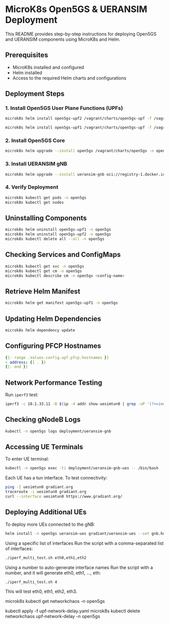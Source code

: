 # MicroK8s Open5GS & UERANSIM Deployment

This README provides step-by-step instructions for deploying Open5GS and UERANSIM components using MicroK8s and Helm.

## Prerequisites
- MicroK8s installed and configured
- Helm installed
- Access to the required Helm charts and configurations

## Deployment Steps

### 1. Install Open5GS User Plane Functions (UPFs)
```sh
microk8s helm install open5gs-upf2 /vagrant/charts/open5gs-upf -f /vagrant/configs/open5gs-ueransim/upf2-values.yaml -n open5gs

microk8s helm install open5gs-upf1 /vagrant/charts/open5gs-upf -f /vagrant/configs/open5gs-ueransim/upf1-values.yaml -n open5gs
```

### 2. Install Open5GS Core
```sh
microk8s helm upgrade --install open5gs /vagrant/charts/open5gs -n open5gs --create-namespace --values /vagrant/configs/open5gs-ueransim/5gSA-values.yaml
```

### 3. Install UERANSIM gNB
```sh
microk8s helm upgrade --install ueransim-gnb oci://registry-1.docker.io/gradiant/ueransim-gnb --version 0.2.6 --namespace open5gs --create-namespace --values /vagrant/configs/open5gs-ueransim/gnb-ues-values.yaml
```

### 4. Verify Deployment
```sh
microk8s kubectl get pods -n open5gs
microk8s kubectl get nodes
```

## Uninstalling Components
```sh
microk8s helm uninstall open5gs-upf1 -n open5gs
microk8s helm uninstall open5gs-upf2 -n open5gs
microk8s kubectl delete all --all -n open5gs
```

## Checking Services and ConfigMaps
```sh
microk8s kubectl get svc -n open5gs
microk8s kubectl get cm -n open5gs
microk8s kubectl describe cm -n open5gs <config-name>
```

## Retrieve Helm Manifest
```sh
microk8s helm get manifest open5gs-upf1 -n open5gs
```

## Updating Helm Dependencies
```sh
microk8s helm dependency update
```

## Configuring PFCP Hostnames
```yaml
{{- range .Values.config.upf.pfcp.hostnames }}
- address: {{ . }}
{{- end }}
```

## Network Performance Testing
Run `iperf3` test:
```sh
iperf3 -c 10.1.33.11 -B $(ip -4 addr show uesimtun0 | grep -oP '(?<=inet\s)\d+(\.\d+){3}')
```

## Checking gNodeB Logs
```sh
kubectl -n open5gs logs deployment/ueransim-gnb
```

## Accessing UE Terminals
To enter UE terminal:
```sh
kubectl -n open5gs exec -ti deployment/ueransim-gnb-ues -- /bin/bash
```
Each UE has a tun interface. To test connectivity:
```sh
ping -I uesimtun0 gradiant.org
traceroute -i uesimtun0 gradiant.org
curl --interface uesimtun0 https://www.gradiant.org/
```

## Deploying Additional UEs
To deploy more UEs connected to the gNB:
```sh
helm install -n open5gs ueransim-ues gradiant/ueransim-ues --set gnb.hostname=ueransim-gnb
```


Using a specific list of interfaces
Run the script with a comma-separated list of interfaces:

```bash
./iperf_multi_test.sh eth0,eth1,eth2
```

Using a number to auto-generate interface names
Run the script with a number, and it will generate eth0, eth1, ..., eth<N-1>:
```bash
./iperf_multi_test.sh 4
```
This will test eth0, eth1, eth2, eth3.

microk8s kubectl get networkchaos -n open5gs

kubectl apply -f upf-network-delay.yaml
microk8s kubectl delete networkchaos upf-network-delay -n open5gs
